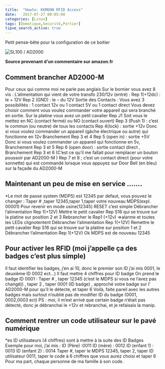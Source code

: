 ```yaml
---
title:  "Howto: KKMOON RFID Access"
date:   2017-07-27 00:05:00
categories: [Linux]
tags: [Domotique,Securité,Portier]
tipue_search_active: true
---
```


Petit pense-bête pour la configuration de ce boitier

![SL100 / AD2000](https://images-na.ssl-images-amazon.com/images/I/71tQCaB0CwL._SL1000_.jpg)


**Source provenant d'un commentaire sur amazon.fr**


## Comment brancher AD2000-M
Pour ceux qui comme moi ne parle pas anglais
Sur le bornier vous avez 8 vis :
L’alimentation qui vient de votre transfo 230/12v (entré) :
Rep 1(+12dc) : le + 12V
Rep 2 (GND) : le – du 12V
Sortie des Contacts :
Vous avez 3 possibilités : 1 contact 12v ou 1 contact 5V ou 1 contact direct
Vous devez choisir comment vous voulez commander votre appareil qui sera branché en sortie.
Sur la platine vous avez un petit cavalier Rep J1
Soit vous le mettez en NC (contact fermé) ou NO (contact ouvert)
Rep 3 (Push 1) : c’est le commun (ou neutre) de tous les contacts
Rep 4(lock) : sortie +12v
Donc si vous voulez commander un appareil (gâche électrique ou autre) qui fonctionne en 12v
Branchement Rep 3 et 4
Rep 5 (open in) : sortie +5V
Donc si vous voulez commander un appareil qui fonctionne en 5v, Branchement Rep 3 et 5
Rep 6 (open door) : sortie contact direct , Branchement Rep 3 et 6
(C’est ce qu’il me fallait pour remplacer un bouton poussoir par AD2000-M )
Rep 7 et 8 ; c’est un contact direct (pour votre sonnette) qui est commandé lorsque vous appuyez sur Door Bell (en bleu) sur la façade du AD2000-M

## Maintenant un peu de mise en service …….
*Le mot de passe system (MDPS) est 12345 par defaut, vous pouvez le changer :
Taper # ,taper 12345,taper 1,taper votre nouveau MDPS(expl. 00001)
Pour revenir en mode usine(12345) RESET c’est simple
Débrancher l’alimentation Rep 1(+12V)
Mettre le petit cavalier Rep S16 qui se trouve sur la platine sur position 2 et 3
Rebrancher le Rep1 (+12v) =>alarme et toutes les LEDs clignotentent
Débrancher l’alimentation Rep 1(+12V)
Remettre le petit cavalier Rep S16 qui se trouve sur la platine sur position 1 et 2
Débrancher l’alimentation Rep 1(+12V)
Ok MDPS est de nouveau 12345

## Pour activer les RFID (moi j’appelle ça des badges c’est plus simple)
Il faut identifier les badges, j’en ai 10, donc le premier son ID j’ai mis 0001, le deuxième ID 0002 ect…)
Il faut mettre 4 chiffres pour ID badge
On prend le badge ID 0001 :
Taper # , taper 12345 (c’est le MDPS si vous ne l’avez pas changé)) , taper 2 , taper 0001 (ID badge) , approché votre badge sur l’ AD2000-M pour qu’il le détecte, et taper 6
Voilà, faite pareil avec les autres badges mais surtout n’oublié pas de modifier ID du badge (0001, 0002,0003 ect)
PS : moi, il m’est arrivé que certain badge n’était pas détecté, donc je débranchai le +12v et rebranchai, et je refaisais la manip.

## Comment rentrer un code utilisateur sur le pavé numérique
*es ID utilisateurs (4 chiffres) sont à mettre à la suite des ID Badges
Exemple pour moi, j’ai mis :
  ID (Père) :0011
  ID (mère) : 0012
  ID (enfant 1) : 0013
  ID (enfant 2) : 0014
Taper #, taper le MDPS 12345, taper 2, taper ID utilisateur 0011, taper le code à 6 chiffres que vous aurez choisi et taper 6
Pour ma part, chaque personne de ma famille à son code.



